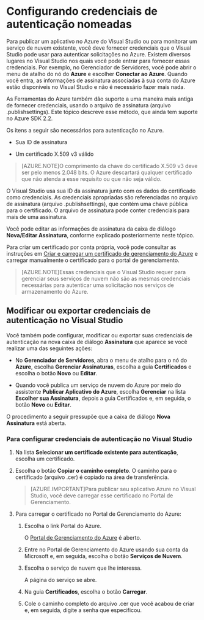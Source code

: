 <properties
   pageTitle="Configurando credenciais de autenticação nomeadas"
   description="Saiba como fornecer credenciais que o Visual Studio pode usar para autenticar solicitações no Azure para publicar um aplicativo no Azure do Visual Studio ou para monitorar um serviço de nuvem existente."
   services="visual-studio-online"
   documentationCenter="na"
   authors="kempb"
   manager="douge"
   editor="tglee" />
<tags
   ms.service="multiple"
   ms.devlang="dotnet"
   ms.topic="article"
   ms.tgt_pltfrm="na"
   ms.workload="multiple"
   ms.date="09/02/2015"
   ms.author="kempb" />

# Configurando credenciais de autenticação nomeadas

Para publicar um aplicativo no Azure do Visual Studio ou para monitorar um serviço de nuvem existente, você deve fornecer credenciais que o Visual Studio pode usar para autenticar solicitações no Azure. Existem diversos lugares no Visual Studio nos quais você pode entrar para fornecer essas credenciais. Por exemplo, no Gerenciador de Servidores, você pode abrir o menu de atalho do nó do **Azure** e escolher **Conectar ao Azure**. Quando você entra, as informações de assinatura associadas à sua conta do Azure estão disponíveis no Visual Studio e não é necessário fazer mais nada.

As Ferramentas do Azure também dão suporte a uma maneira mais antiga de fornecer credenciais, usando o arquivo de assinatura (arquivo .publishsettings). Este tópico descreve esse método, que ainda tem suporte no Azure SDK 2.2.

Os itens a seguir são necessários para autenticação no Azure.

- Sua ID de assinatura

- Um certificado X.509 v3 válido

>[AZURE.NOTE]O comprimento da chave do certificado X.509 v3 deve ser pelo menos 2.048 bits. O Azure descartará qualquer certificado que não atenda a esse requisito ou que não seja válido.

O Visual Studio usa sua ID da assinatura junto com os dados do certificado como credenciais. As credenciais apropriadas são referenciadas no arquivo de assinatura (arquivo .publishsettings), que contém uma chave pública para o certificado. O arquivo de assinatura pode conter credenciais para mais de uma assinatura.

Você pode editar as informações de assinatura da caixa de diálogo **Nova/Editar Assinatura**, conforme explicado posteriormente neste tópico.

Para criar um certificado por conta própria, você pode consultar as instruções em [Criar e carregar um certificado de gerenciamento do Azure](https://msdn.microsoft.com/library/windowsazure/gg551722.aspx) e carregar manualmente o certificado para o portal de gerenciamento.

>[AZURE.NOTE]Essas credenciais que o Visual Studio requer para gerenciar seus serviços de nuvem não são as mesmas credenciais necessárias para autenticar uma solicitação nos serviços de armazenamento do Azure.

## Modificar ou exportar credenciais de autenticação no Visual Studio

Você também pode configurar, modificar ou exportar suas credenciais de autenticação na nova caixa de diálogo **Assinatura** que aparece se você realizar uma das seguintes ações:

- No **Gerenciador de Servidores**, abra o menu de atalho para o nó do **Azure**, escolha **Gerenciar Assinaturas**, escolha a guia **Certificados** e escolha o botão **Novo** ou **Editar**.

- Quando você publica um serviço de nuvem do Azure por meio do assistente **Publicar Aplicativo do Azure**, escolha **Gerenciar** na lista **Escolher sua Assinatura**, depois a guia Certificados e, em seguida, o botão **Novo** ou **Editar**.

O procedimento a seguir pressupõe que a caixa de diálogo **Nova Assinatura** está aberta.

### Para configurar credenciais de autenticação no Visual Studio

1. Na lista **Selecionar um certificado existente para autenticação**, escolha um certificado.

1. Escolha o botão **Copiar o caminho completo**. O caminho para o certificado (arquivo .cer) é copiado na área de transferência.

    >[AZURE.IMPORTANT]Para publicar seu aplicativo Azure no Visual Studio, você deve carregar esse certificado no Portal de Gerenciamento.

1. Para carregar o certificado no Portal de Gerenciamento do Azure:

    1. Escolha o link Portal do Azure.

         O [Portal de Gerenciamento do Azure](http://go.microsoft.com/fwlink/?LinkID=213885) é aberto.

    1. Entre no Portal de Gerenciamento do Azure usando sua conta da Microsoft e, em seguida, escolha o botão **Serviços de Nuvem**.

    1. Escolha o serviço de nuvem que lhe interessa.

        A página do serviço se abre.

    1. Na guia **Certificados**, escolha o botão **Carregar**.

    1. Cole o caminho completo do arquivo .cer que você acabou de criar e, em seguida, digite a senha que especificou.

<!---HONumber=Oct15_HO3-->